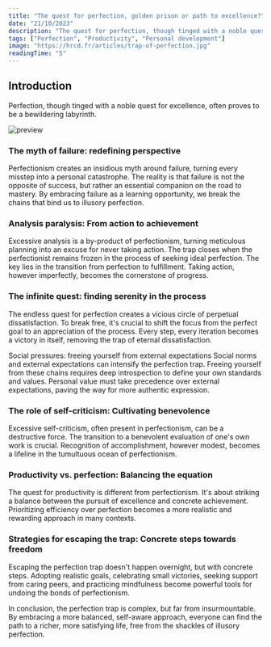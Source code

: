 ```yaml
---
title: "The quest for perfection, golden prison or path to excellence?"
date: "21/10/2023"
description: "The quest for perfection, though tinged with a noble quest for excellence, often turns out to be a bewildering labyrinth."
tags: ["Perfection", "Productivity", "Personal development"]
image: "https://hrcd.fr/articles/trap-of-perfection.jpg"
readingTime: "5"
---
```


## Introduction

Perfection, though tinged with a noble quest for excellence, often proves to be a bewildering labyrinth.

![preview](/articles/trap-of-perfection.jpg)

### The myth of failure: redefining perspective
Perfectionism creates an insidious myth around failure, turning every misstep into a personal catastrophe. The reality is that failure is not the opposite of success, but rather an essential companion on the road to mastery. By embracing failure as a learning opportunity, we break the chains that bind us to illusory perfection.

### Analysis paralysis: From action to achievement
Excessive analysis is a by-product of perfectionism, turning meticulous planning into an excuse for never taking action. The trap closes when the perfectionist remains frozen in the process of seeking ideal perfection. The key lies in the transition from perfection to fulfillment. Taking action, however imperfectly, becomes the cornerstone of progress.

### The infinite quest: finding serenity in the process
The endless quest for perfection creates a vicious circle of perpetual dissatisfaction. To break free, it's crucial to shift the focus from the perfect goal to an appreciation of the process. Every step, every iteration becomes a victory in itself, removing the trap of eternal dissatisfaction.

Social pressures: freeing yourself from external expectations
Social norms and external expectations can intensify the perfection trap. Freeing yourself from these chains requires deep introspection to define your own standards and values. Personal value must take precedence over external expectations, paving the way for more authentic expression.

### The role of self-criticism: Cultivating benevolence

Excessive self-criticism, often present in perfectionism, can be a destructive force. The transition to a benevolent evaluation of one's own work is crucial. Recognition of accomplishment, however modest, becomes a lifeline in the tumultuous ocean of perfectionism.

### Productivity vs. perfection: Balancing the equation

The quest for productivity is different from perfectionism. It's about striking a balance between the pursuit of excellence and concrete achievement. Prioritizing efficiency over perfection becomes a more realistic and rewarding approach in many contexts.

### Strategies for escaping the trap: Concrete steps towards freedom

Escaping the perfection trap doesn't happen overnight, but with concrete steps. Adopting realistic goals, celebrating small victories, seeking support from caring peers, and practicing mindfulness become powerful tools for undoing the bonds of perfectionism.

In conclusion, the perfection trap is complex, but far from insurmountable. By embracing a more balanced, self-aware approach, everyone can find the path to a richer, more satisfying life, free from the shackles of illusory perfection.